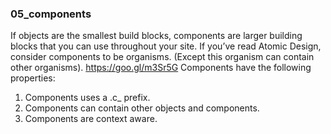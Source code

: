 ### 05_components
If objects are the smallest build blocks, components are larger building blocks that you can use throughout your site. If you’ve read Atomic Design, consider components to be organisms. (Except this organism can contain other organisms). https://goo.gl/m3Sr5G
Components have the following properties:
1. Components uses a .c_ prefix.
2. Components can contain other objects and components.
3. Components are context aware.